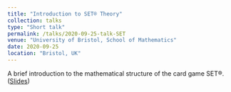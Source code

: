 ```yaml
---
title: "Introduction to SET® Theory"
collection: talks
type: "Short talk"
permalink: /talks/2020-09-25-talk-SET
venue: "University of Bristol, School of Mathematics"
date: 2020-09-25
location: "Bristol, UK"
---
```


A brief introduction to the mathematical structure of the card game SET®.
([Slides](https://l-kershaw.github.io/files/pres-SET.pdf))
